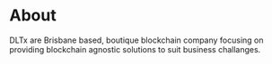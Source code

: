 # About

DLTx are Brisbane based, boutique blockchain company focusing on providing blockchain agnostic solutions to suit business challanges.  
